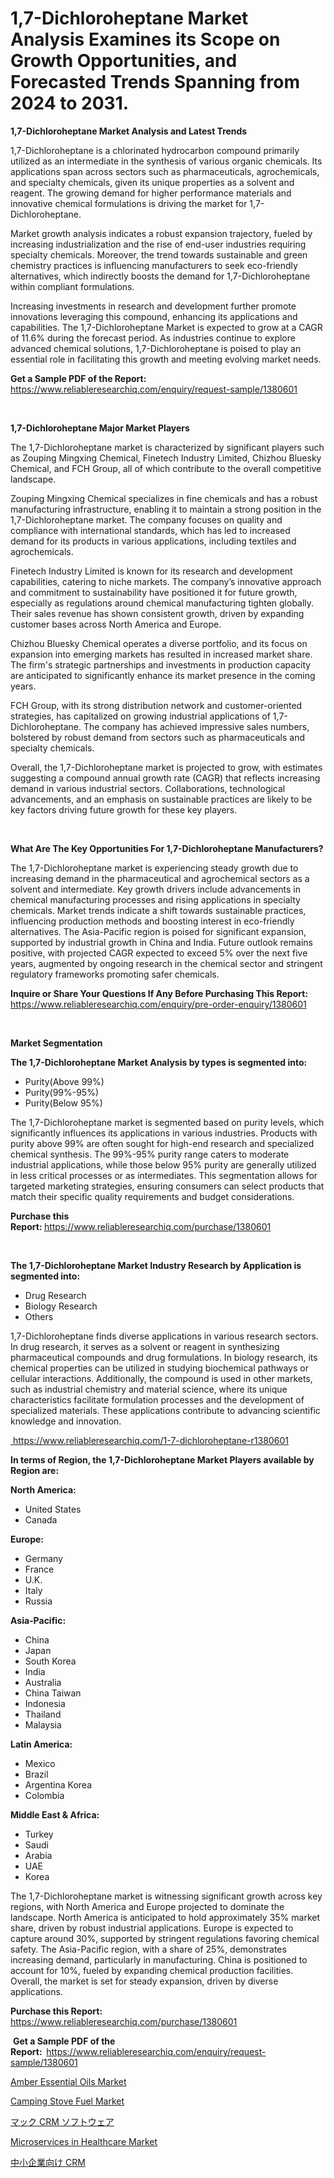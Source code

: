 <p><h1>1,7-Dichloroheptane Market Analysis Examines its Scope on Growth Opportunities, and Forecasted Trends Spanning from 2024 to 2031.</h1></p><p><strong>1,7-Dichloroheptane Market Analysis and Latest Trends</strong></p>
<p><p>1,7-Dichloroheptane is a chlorinated hydrocarbon compound primarily utilized as an intermediate in the synthesis of various organic chemicals. Its applications span across sectors such as pharmaceuticals, agrochemicals, and specialty chemicals, given its unique properties as a solvent and reagent. The growing demand for higher performance materials and innovative chemical formulations is driving the market for 1,7-Dichloroheptane.</p><p>Market growth analysis indicates a robust expansion trajectory, fueled by increasing industrialization and the rise of end-user industries requiring specialty chemicals. Moreover, the trend towards sustainable and green chemistry practices is influencing manufacturers to seek eco-friendly alternatives, which indirectly boosts the demand for 1,7-Dichloroheptane within compliant formulations.</p><p>Increasing investments in research and development further promote innovations leveraging this compound, enhancing its applications and capabilities. The 1,7-Dichloroheptane Market is expected to grow at a CAGR of 11.6% during the forecast period. As industries continue to explore advanced chemical solutions, 1,7-Dichloroheptane is poised to play an essential role in facilitating this growth and meeting evolving market needs.</p></p>
<p><strong>Get a Sample PDF of the Report:&nbsp;</strong> <a href="https://www.reliableresearchiq.com/enquiry/request-sample/1380601">https://www.reliableresearchiq.com/enquiry/request-sample/1380601</a></p>
<p>&nbsp;</p>
<p><strong>1,7-Dichloroheptane Major Market Players</strong></p>
<p><p>The 1,7-Dichloroheptane market is characterized by significant players such as Zouping Mingxing Chemical, Finetech Industry Limited, Chizhou Bluesky Chemical, and FCH Group, all of which contribute to the overall competitive landscape.</p><p>Zouping Mingxing Chemical specializes in fine chemicals and has a robust manufacturing infrastructure, enabling it to maintain a strong position in the 1,7-Dichloroheptane market. The company focuses on quality and compliance with international standards, which has led to increased demand for its products in various applications, including textiles and agrochemicals. </p><p>Finetech Industry Limited is known for its research and development capabilities, catering to niche markets. The company’s innovative approach and commitment to sustainability have positioned it for future growth, especially as regulations around chemical manufacturing tighten globally. Their sales revenue has shown consistent growth, driven by expanding customer bases across North America and Europe.</p><p>Chizhou Bluesky Chemical operates a diverse portfolio, and its focus on expansion into emerging markets has resulted in increased market share. The firm's strategic partnerships and investments in production capacity are anticipated to significantly enhance its market presence in the coming years.</p><p>FCH Group, with its strong distribution network and customer-oriented strategies, has capitalized on growing industrial applications of 1,7-Dichloroheptane. The company has achieved impressive sales numbers, bolstered by robust demand from sectors such as pharmaceuticals and specialty chemicals.</p><p>Overall, the 1,7-Dichloroheptane market is projected to grow, with estimates suggesting a compound annual growth rate (CAGR) that reflects increasing demand in various industrial sectors. Collaborations, technological advancements, and an emphasis on sustainable practices are likely to be key factors driving future growth for these key players.</p></p>
<p>&nbsp;</p>
<p><strong>What Are The Key Opportunities For 1,7-Dichloroheptane Manufacturers?</strong></p>
<p><p>The 1,7-Dichloroheptane market is experiencing steady growth due to increasing demand in the pharmaceutical and agrochemical sectors as a solvent and intermediate. Key growth drivers include advancements in chemical manufacturing processes and rising applications in specialty chemicals. Market trends indicate a shift towards sustainable practices, influencing production methods and boosting interest in eco-friendly alternatives. The Asia-Pacific region is poised for significant expansion, supported by industrial growth in China and India. Future outlook remains positive, with projected CAGR expected to exceed 5% over the next five years, augmented by ongoing research in the chemical sector and stringent regulatory frameworks promoting safer chemicals.</p></p>
<p><strong>Inquire or Share Your Questions If Any Before Purchasing This Report:</strong> <a href="https://www.reliableresearchiq.com/enquiry/pre-order-enquiry/1380601">https://www.reliableresearchiq.com/enquiry/pre-order-enquiry/1380601</a></p>
<p>&nbsp;</p>
<p><strong>Market Segmentation</strong></p>
<p><strong>The 1,7-Dichloroheptane Market Analysis by types is segmented into:</strong></p>
<p><ul><li>Purity(Above 99%)</li><li>Purity(99%-95%)</li><li>Purity(Below 95%)</li></ul></p>
<p><p>The 1,7-Dichloroheptane market is segmented based on purity levels, which significantly influences its applications in various industries. Products with purity above 99% are often sought for high-end research and specialized chemical synthesis. The 99%-95% purity range caters to moderate industrial applications, while those below 95% purity are generally utilized in less critical processes or as intermediates. This segmentation allows for targeted marketing strategies, ensuring consumers can select products that match their specific quality requirements and budget considerations.</p></p>
<p><strong>Purchase this Report:&nbsp;</strong><a href="https://www.reliableresearchiq.com/purchase/1380601">https://www.reliableresearchiq.com/purchase/1380601</a></p>
<p>&nbsp;</p>
<p><strong>The 1,7-Dichloroheptane Market Industry Research by Application is segmented into:</strong></p>
<p><ul><li>Drug Research</li><li>Biology Research</li><li>Others</li></ul></p>
<p><p>1,7-Dichloroheptane finds diverse applications in various research sectors. In drug research, it serves as a solvent or reagent in synthesizing pharmaceutical compounds and drug formulations. In biology research, its chemical properties can be utilized in studying biochemical pathways or cellular interactions. Additionally, the compound is used in other markets, such as industrial chemistry and material science, where its unique characteristics facilitate formulation processes and the development of specialized materials. These applications contribute to advancing scientific knowledge and innovation.</p></p>
<p><a href="https://www.reliableresearchiq.com/1-7-dichloroheptane-r1380601">&nbsp;https://www.reliableresearchiq.com/1-7-dichloroheptane-r1380601</a></p>
<p><strong>In terms of Region, the 1,7-Dichloroheptane Market Players available by Region are:</strong></p>
<p>
    <p> <strong> North America: </strong>
        <ul>
            <li>United States</li>
            <li>Canada</li>
        </ul>
        </p> 
    <p> <strong> Europe: </strong>
        <ul>
            <li>Germany</li>
            <li>France</li>
            <li>U.K.</li>
            <li>Italy</li>
            <li>Russia</li>
        </ul>
        </p> 
    <p> <strong> Asia-Pacific: </strong>
        <ul>
            <li>China</li>
            <li>Japan</li>
            <li>South Korea</li>
            <li>India</li>
            <li>Australia</li>
            <li>China Taiwan</li>
            <li>Indonesia</li>
            <li>Thailand</li>
            <li>Malaysia</li>
        </ul>
        </p> 
    <p> <strong> Latin America: </strong>
        <ul>
            <li>Mexico</li>
            <li>Brazil</li>
            <li>Argentina Korea</li>
            <li>Colombia</li>
        </ul>
        </p> 
    <p> <strong> Middle East & Africa: </strong>
        <ul>
            <li>Turkey</li>
            <li>Saudi</li>
            <li>Arabia</li>
            <li>UAE</li>
            <li>Korea</li>
        </ul>
    </p>
    </p>
<p><p>The 1,7-Dichloroheptane market is witnessing significant growth across key regions, with North America and Europe projected to dominate the landscape. North America is anticipated to hold approximately 35% market share, driven by robust industrial applications. Europe is expected to capture around 30%, supported by stringent regulations favoring chemical safety. The Asia-Pacific region, with a share of 25%, demonstrates increasing demand, particularly in manufacturing. China is positioned to account for 10%, fueled by expanding chemical production facilities. Overall, the market is set for steady expansion, driven by diverse applications.</p></p>
<p><strong>Purchase this Report: </strong><a href="https://www.reliableresearchiq.com/purchase/1380601">https://www.reliableresearchiq.com/purchase/1380601</a></p>
<p>&nbsp;<strong>Get a Sample PDF of the Report:&nbsp;&nbsp;</strong><a href="https://www.reliableresearchiq.com/enquiry/request-sample/1380601">https://www.reliableresearchiq.com/enquiry/request-sample/1380601</a></p>
<p><strong></strong></p>
<p><p><a href="https://issuu.com/reportprime-2/docs/amber-essential-oils-market-size-20_bed57caf7c124d">Amber Essential Oils Market</a></p><p><a href="https://issuu.com/reportprime-2/docs/camping-stove-fuel-market-size-2030_7ae9d5fc394331">Camping Stove Fuel Market</a></p><p><a href="https://medium.com/@taniawisozk/%E3%82%A4%E3%83%8E%E3%83%99%E3%83%BC%E3%82%B7%E3%83%A7%E3%83%B3%E3%81%AE%E6%9C%AA%E6%9D%A5-%E3%82%B0%E3%83%AD%E3%83%BC%E3%83%90%E3%83%AB%E3%83%9E%E3%83%83%E3%82%AFcrm%E3%82%BD%E3%83%95%E3%83%88%E3%82%A6%E3%82%A7%E3%82%A2%E5%B8%82%E5%A0%B4%E3%81%AE%E6%88%90%E9%95%B7%E3%81%A8%E6%A9%9F%E4%BC%9A-2024%E5%B9%B4-2031%E5%B9%B4-a0917128e4ca">マック CRM ソフトウェア</a></p><p><a href="https://www.linkedin.com/pulse/microservices-healthcare-industry-sector-new-technologies-cfcbf?trackingId=ejXpGAOVSsGQamuDXjHgTg%3D%3D">Microservices in Healthcare Market</a></p><p><a href="https://medium.com/@taniawisozk/%E5%B0%8F%E8%A6%8F%E6%A8%A1%E4%BC%81%E6%A5%AD%E5%90%91%E3%81%91crm%E5%B8%82%E5%A0%B4-%E5%B8%82%E5%A0%B4%E3%82%BB%E3%82%B0%E3%83%A1%E3%83%B3%E3%83%86%E3%83%BC%E3%82%B7%E3%83%A7%E3%83%B3-%E5%9C%B0%E5%9F%9F%E5%88%A5-2031%E5%B9%B4%E3%81%BE%E3%81%A7%E3%81%AE%E5%B8%82%E5%A0%B4%E4%BA%88%E6%B8%AC-a6c3f57600bb">中小企業向け CRM</a></p></p>
